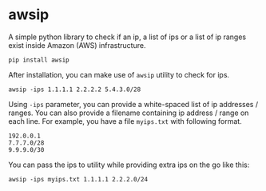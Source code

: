 # awsip

A simple python library to check if an ip, a list of ips or a list of ip ranges
exist inside Amazon (AWS) infrastructure.
```
pip install awsip
```
After installation, you can make use of `awsip` utility to check for ips.
```
awsip -ips 1.1.1.1 2.2.2.2 5.4.3.0/28
```
Using `-ips` parameter, you can provide a white-spaced list of ip addresses / ranges. You can also provide a filename containing ip address / range on each line. For example, you have a file `myips.txt` with following format.
```
192.0.0.1
7.7.7.0/28
9.9.9.0/30
```
You can pass the ips to utility while providing extra ips on the go like this:
```
awsip -ips myips.txt 1.1.1.1 2.2.2.0/24
```